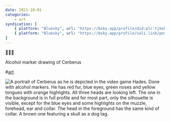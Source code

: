 ```yaml
---
date: 2021-10-01
categories:
    - art
syndication: [
    { platform: "Bluesky", url: "https://bsky.app/profile/did:plc:tjkokzqdnfzzlaxdjjzzzi5b/post/3k55eafq5pf2g", hidden: true },
    { platform: "Bluesky", url: "https://bsky.app/profile/vali.link/post/3k55eafq5pf2g" }
]
---
```

🐶🐶🐶

Alcohol marker drawing of Cerberus

#<a href="/categories/art" class="p-category">art</a>

<img class="u-featured" src="/posts/2021-10-00_0000/cerberus.png" alt="A portrait of Cerberus as he is depicted in the video game Hades. Done with alcohol markers. He has red fur, blue eyes, green noses and yellow tongues with orange highlights. All three heads are looking left. The one in the background is in full profile and for most part, only the silhouette is visible, except for the blue eyes and some highlights on the muzzle, forehead, ear and collar. The head in the foreground has the same kind of collar. A brown one featuring a skull as a dog tag." />
